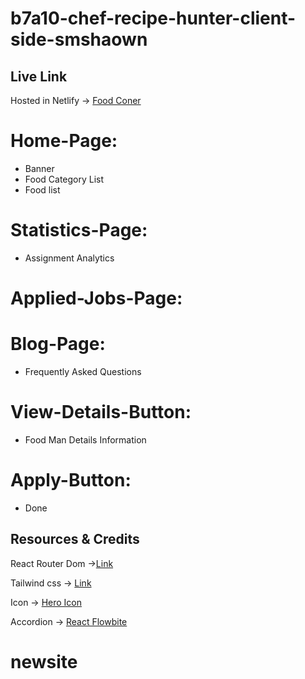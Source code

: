 # b7a10-chef-recipe-hunter-client-side-smshaown

## Live Link

Hosted in Netlify -> [Food Coner](https://cooking-projext.web.app/)

# Home-Page:

* Banner
* Food Category List
* Food list

# Statistics-Page:

* Assignment Analytics

# Applied-Jobs-Page:


# Blog-Page:

* Frequently Asked Questions

# View-Details-Button:

* Food Man Details Information

# Apply-Button:

* Done

## Resources & Credits

React Router Dom ->[Link](https://reactrouter.com/en/main/start/tutorial)

Tailwind css -> [Link](https://tailwindcss.com/)

Icon -> [Hero Icon](https://heroicons.com/)

Accordion -> [React Flowbite](https://flowbite-react.com/accordion)
# newsite

